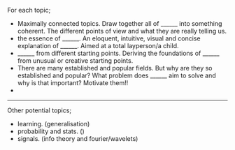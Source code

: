 For each topic;

* Maximally connected topics. Draw together all of \_\_\_\_\_\_ into something coherent. The different points of view and what they are really telling us.
* the essence of \_\_\_\_\_\_. An eloquent, intuitive, visual and concise explanation of \_\_\_\_\_\_. Aimed at a total layperson/a child.
* \_\_\_\_\_\_ from different starting points. Deriving the foundations of \_\_\_\_\_\_ from unusual or creative starting points.
* There are many established and popular fields. But why are they so established and popular? What problem does \_\_\_\_\_\_ aim to solve and why is that important? Motivate them!!
*

***

Other potential topics;

* learning. (generalisation)
* probability and stats. ()
* signals. (info theory and fourier/wavelets)
